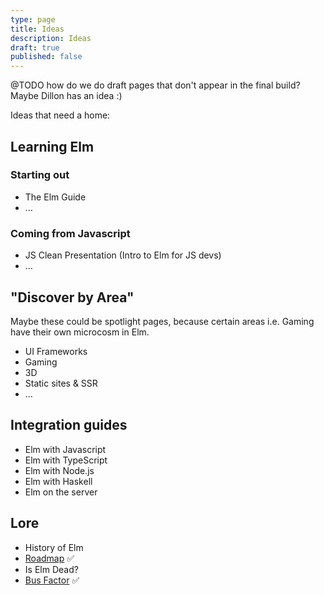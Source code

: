 ```yaml
---
type: page
title: Ideas
description: Ideas
draft: true
published: false
---
```



@TODO how do we do draft pages that don't appear in the final build? Maybe Dillon has an idea :)

Ideas that need a home:

## Learning Elm

### Starting out
- The Elm Guide
- …

### Coming from Javascript

- JS Clean Presentation (Intro to Elm for JS devs)
- …


## "Discover by Area"

Maybe these could be spotlight pages, because certain areas i.e. Gaming have their own microcosm in Elm.

- UI Frameworks
- Gaming
- 3D
- Static sites & SSR
- ...


## Integration guides

- Elm with Javascript
- Elm with TypeScript
- Elm with Node.js
- Elm with Haskell
- Elm on the server

## Lore

- History of Elm
- [Roadmap](/faqs/elm-roadmap) ✅
- Is Elm Dead?
- [Bus Factor](/faqs/bus-factor) ✅

